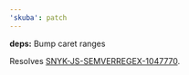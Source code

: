 ```yaml
---
'skuba': patch
---
```


**deps:** Bump caret ranges

Resolves [SNYK-JS-SEMVERREGEX-1047770](https://app.snyk.io/vuln/SNYK-JS-SEMVERREGEX-1047770).
